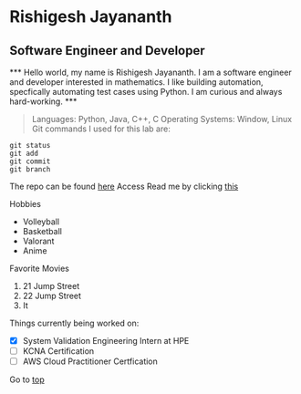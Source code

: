 # Rishigesh Jayananth
## Software Engineer and Developer
*** Hello world, my name is Rishigesh Jayananth. I am a software engineer and developer interested in mathematics. I like building automation, specfically automating test cases using Python. I am curious and always hard-working. ***
> Languages: Python, Java, C++, C
> Operating Systems: Window, Linux
Git commands I used for this lab are:
```
git status
git add
git commit
git branch
```
The repo can be found [here](https://github.com/rjayanan/User_Page)
Access Read me by clicking [this](README.md)

Hobbies
- Volleyball
- Basketball
- Valorant
- Anime

Favorite Movies
1. 21 Jump Street
2. 22 Jump Street
3. It

Things currently being worked on:

- [x] System Validation Engineering Intern at HPE
- [ ] KCNA Certification
- [ ] AWS Cloud Practitioner Certfication

Go to [top](#rishigesh-jayananth)